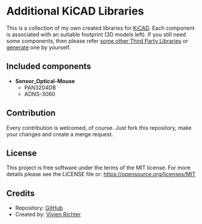 # Additional KiCAD Libraries
This is a collection of my own created libraries for [KiCAD](https://kicad-pcb.org/).
Each component is associated with an suitable footprint (3D models left).
If you still need some components, then please refer [some other Third Party Libraries](https://kicad-pcb.org/libraries/third_party) or [generate](http://kicad.rohrbacher.net/quicklib.php) one by yourself.

## Included components
 * __Sensor_Optical-Mouse__
   * PAN3204DB
   * ADNS-3060

## Contribution
Every contribution is welcomed, of course.
Just fork this repository, make your changes and create a merge request.

## License
This project is free software under the terms of the MIT license.
For more details please see the LICENSE file or: https://opensource.org/licenses/MIT

## Credits
 * Repository: [GitHub](https://github.com/vivi90/kicad-libs.git)
 * Created by: [Vivien Richter](https://github.com/vivi90)
